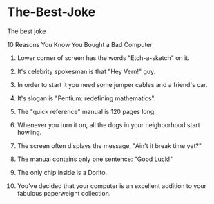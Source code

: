 # The-Best-Joke
The best joke

10 Reasons You Know You Bought a Bad Computer

1. Lower corner of screen has the words "Etch-a-sketch" on it.

2. It's celebrity spokesman is that "Hey Vern!" guy.

3. In order to start it you need some jumper cables and a friend's car.

4. It's slogan is "Pentium: redefining mathematics".

5. The "quick reference" manual is 120 pages long.

6. Whenever you turn it on, all the dogs in your neighborhood start howling.

7. The screen often displays the message, "Ain't it break time yet?"

8. The manual contains only one sentence: "Good Luck!"

9. The only chip inside is a Dorito.

10. You've decided that your computer is an excellent addition to your fabulous paperweight collection.

